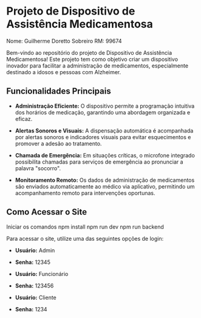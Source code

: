 # Projeto de Dispositivo de Assistência Medicamentosa

Nome: Guilherme Doretto Sobreiro
RM: 99674

Bem-vindo ao repositório do projeto de Dispositivo de Assistência Medicamentosa! Este projeto tem como objetivo criar um dispositivo inovador para facilitar a administração de medicamentos, especialmente destinado a idosos e pessoas com Alzheimer.

## Funcionalidades Principais

* **Administração Eficiente:** O dispositivo permite a programação intuitiva dos horários de medicação, garantindo uma abordagem organizada e eficaz.

* **Alertas Sonoros e Visuais:** A dispensação automática é acompanhada por alertas sonoros e indicadores visuais para evitar esquecimentos e promover a adesão ao tratamento.

* **Chamada de Emergência:** Em situações críticas, o microfone integrado possibilita chamadas para serviços de emergência ao pronunciar a palavra "socorro".

* **Monitoramento Remoto:** Os dados de administração de medicamentos são enviados automaticamente ao médico via aplicativo, permitindo um acompanhamento remoto para intervenções oportunas.

## Como Acessar o Site

Iniciar os comandos
npm install
npm run dev
npm run backend

Para acessar o site, utilize uma das seguintes opções de login:

* **Usuário:** Admin
* **Senha:** 12345

* **Usuário:** Funcionário
* **Senha:** 123456

* **Usuário:** Cliente
* **Senha:** 1234
